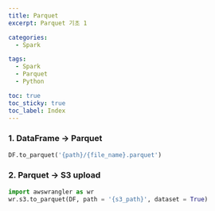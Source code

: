 ```yaml
---
title: Parquet
excerpt: Parquet 기초 1

categories:
  - Spark

tags:
  - Spark
  - Parquet
  - Python

toc: true
toc_sticky: true
toc_label: Index
---
```


### 1. DataFrame -> Parquet
```python
DF.to_parquet('{path}/{file_name}.parquet')
```

### 2. Parquet -> S3 upload
```python
import awswrangler as wr
wr.s3.to_parquet(DF, path = '{s3_path}', dataset = True)
```
